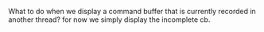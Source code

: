 What to do when we display a command buffer that is currently recorded
in another thread? for now we simply display the incomplete cb.
